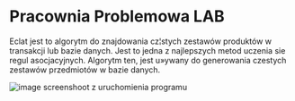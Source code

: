 # Pracownia Problemowa LAB

Eclat jest to algorytm do znajdowania cz¦stych zestawów produktów w transakcji lub bazie danych. Jest to jedna z najlepszych metod uczenia sie regul
asocjacyjnych. Algorytm ten, jest u»ywany do generowania czestych zestawów
przedmiotów w bazie danych.


![image](https://user-images.githubusercontent.com/58309339/123154578-5a802680-d467-11eb-91db-05fee41a78ae.png)
screenshoot z uruchomienia programu



